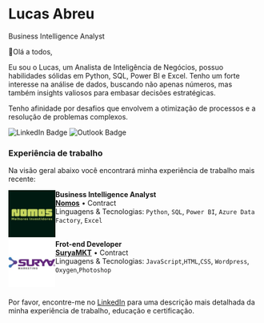 # Lucas Abreu

Business Intelligence Analyst

👋Olá a todos,

Eu sou o Lucas, um Analista de Inteligência de Negócios, possuo habilidades sólidas em Python, SQL, Power BI e Excel. Tenho um forte interesse na análise de dados, buscando não apenas números, mas também insights valiosos para embasar decisões estratégicas.

Tenho afinidade por desafios que envolvem a otimização de processos e a resolução de problemas complexos.

![LinkedIn Badge](https://img.shields.io/badge/LinkedIn-0077B5?style=for-the-badge&logo=linkedin&logoColor=white)
![Outlook Badge](https://img.shields.io/badge/Microsoft_Outlook-0078D4?style=for-the-badge&logo=microsoft-outlook&logoColor=white)
<br/>
### Experiência de trabalho

Na visão geral abaixo você encontrará minha experiência de trabalho mais recente:

[<img align="left" height="94px" width="94px" alt="Nomos" src="/nomos.jpg"/>](https://somosnomos.com.br/)

**Business Intelligence Analyst** \
[**Nomos**](https://somosnomos.com.br/) • Contract \
Linguagens & Tecnologias: `Python`, `SQL`, `Power BI`, `Azure Data Factory`, `Excel`\
<br/>

[<img align="left" height="94px" width="94px" alt="SuryaMkt" src="/suryamkt.jpg"/>](https://suryamkt.com.br/)

**Frot-end Developer** \
[**SuryaMKT**](https://suryamkt.com.br/) • Contract \
Linguagens & Tecnologias: `JavaScript`,`HTML`,`CSS`, `Wordpress`, `Oxygen`,`Photoshop`\
<br/>
<br/>

Por favor, encontre-me no [LinkedIn](https://www.linkedin.com/in/lucas-dantas-abreu/) para uma descrição mais detalhada da minha experiência de trabalho, educação e certificação.
